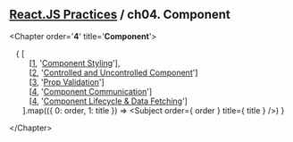 ## [React.JS Practices](https://github.com/kickscar-javascript/react-practices) / ch04. Component

&lt;Chapter order='<strong>4</strong>' title='<strong>Component</strong>'&gt;<br/>

&nbsp;&nbsp;&nbsp;{ [<br/>
&nbsp;&nbsp;&nbsp;&nbsp;&nbsp;&nbsp;&nbsp;&nbsp;&nbsp;[[1](https://github.com/kickscar-javascript/react-practices/tree/master/ch04/01), '[Component Styling](https://github.com/kickscar-javascript/react-practices/tree/master/ch04/01)'],<br/>
&nbsp;&nbsp;&nbsp;&nbsp;&nbsp;&nbsp;&nbsp;&nbsp;&nbsp;[[2](https://github.com/kickscar-javascript/react-practices/tree/master/ch04/02), '[Controlled and Uncontrolled Component](https://github.com/kickscar-javascript/react-practices/tree/master/ch04/02)']<br/>
&nbsp;&nbsp;&nbsp;&nbsp;&nbsp;&nbsp;&nbsp;&nbsp;&nbsp;[[3](https://github.com/kickscar-javascript/react-practices/tree/master/ch04/03), '[Prop Validation](https://github.com/kickscar-javascript/react-practices/tree/master/ch04/03)']<br/>
&nbsp;&nbsp;&nbsp;&nbsp;&nbsp;&nbsp;&nbsp;&nbsp;&nbsp;[[4](https://github.com/kickscar-javascript/react-practices/tree/master/ch04/04), '[Component Communication](https://github.com/kickscar-javascript/react-practices/tree/master/ch04/04)']<br/>
&nbsp;&nbsp;&nbsp;&nbsp;&nbsp;&nbsp;&nbsp;&nbsp;&nbsp;[[4](https://github.com/kickscar-javascript/react-practices/tree/master/ch04/05), '[Component Lifecycle &amp; Data Fetching](https://github.com/kickscar-javascript/react-practices/tree/master/ch04/05)']<br/>
&nbsp;&nbsp;&nbsp;&nbsp;&nbsp; ].map(({ 0: order, 1: title }) => &lt;Subject order={ order } title={ title } /&gt;) }

&lt;/Chapter&gt;